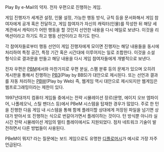 Play By e-Mail의 약자. 전자 우편으로 진행하는 게임.  

게임 진행자가 세계관 설정, 인물 설정, 가능한 행동 방식, 규칙 등을 문서화해서 게임 참여자에게 공개 혹은 전달하고, 게임 참여자가 자신의
캐릭터(인물)를 작성한 뒤 해당 세계관에서 캐릭터가 어떤 행동을 할 것인지 선언한 내용을 다시 메일로 보낸다. 이것을 리액션이라고 하기도
하고 행동 선언이라고 하기도 한다.  

각 참여자들로부터 행동 선언이 게임 진행자에게 모이면 진행자는 해당 내용들을 동시에 처리하여 특정 공간, 특정 기간 혹은 시간대에 이루어지는
일로 조합한다. 이것을 소설 형식으로 결과문을 만들고 해당 내용을 다시 게임 참여자들에게 개별적으로 보낸다.  

전자 우편은 [PBM](PBM.md)에서와 마찬가지로 우편 분실, 스팸 분류 등의 문제가 있으며 오히려 게시판을 통해서 진행하는
[PB3](PB3.md)(Play by BBS)가 대안으로 제시된다. 또는 선언과 결과를 자동 처리하는
[PBW](PBW.md)(Play by Web) 즉, 웹게임 역시 대안으로 제시되지만 웹게임은 웹프로그래밍이라는 제한이 있다.

1997년대까지 컴퓨터 게임들 중에서는 전략 시뮬레이션 장르(문명, 에이지 오브 엠파이어, 나폴레오닉, 스틸 팬더스 등)에서 PBeM
시스템을 탑재한 경우가 많았다. 주로 한 턴을 진행한 다음 게임 내 시스템을 통해 함께 플레이할 상대에게 저장된 파일을 넘기면 상대가 받아서
또 진행하는 식으로 번갈아가면서 플레이하는 것이다. 턴 방식뿐 아니라 실시간 전략 시뮬레이션 게임의 멀티 플레이에서도 지원되었다. 점차
네트워크 기술이 발전하면서 다른 방법들이 사용된다.  

PBeM이 뭐지? 라는 질문에는 보드 게임으로도 유명한
[디플로머시](%EB%94%94%ED%94%8C%EB%A1%9C%EB%A8%B8%EC%8B%9C.md)가 예시로 가장 자주 언급된다.

